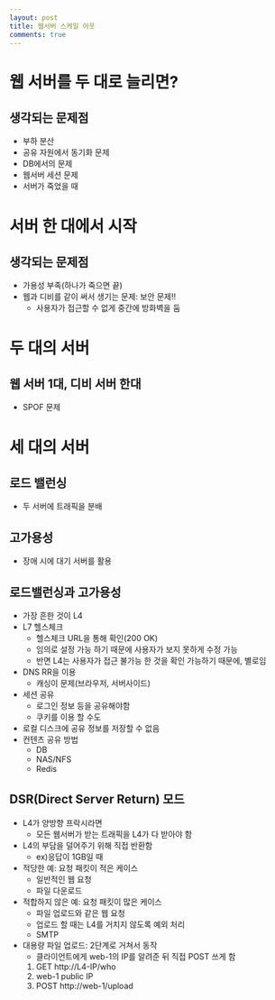```yaml
---
layout: post
title: 웹서버 스케일 아웃
comments: true
---
```

# 웹 서버를 두 대로 늘리면?
## 생각되는 문제점
* 부하 분산
* 공유 자원에서 동기화 문제
* DB에서의 문제
* 웹서버 세션 문제
* 서버가 죽었을 때

# 서버 한 대에서 시작
## 생각되는 문제점
* 가용성 부족(하나가 죽으면 끝)
* 웹과 디비를 같이 써서 생기는 문제: 보안 문제!!
    * 사용자가 접근할 수 없게 중간에 방화벽을 둠

# 두 대의 서버
## 웹 서버 1대, 디비 서버 한대
* SPOF 문제

# 세 대의 서버
## 로드 밸런싱
* 두 서버에 트래픽을 분배
## 고가용성
* 장애 시에 대기 서버를 활용

## 로드밸런싱과 고가용성
* 가장 흔한 것이 L4
* L7 헬스체크
    * 헬스체크 URL을 통해 확인(200 OK)
    * 임의로 설정 가능 하기 때문에 사용자가 보지 못하게 수정 가능
    * 반면 L4는 사용자가 접근 불가능 한 것을 확인 가능하기 때문에, 별로임
* DNS RR을 이용
    * 캐싱이 문제(브라우저, 서버사이드)
 * 세션 공유
     * 로그인 정보 등을 공유해야함
     * 쿠키를 이용 할 수도
* 로컬 디스크에 공유 정보를 저장할 수 없음
* 컨텐츠 공유 방법
    * DB
    * NAS/NFS
    * Redis

## DSR(Direct Server Return) 모드
* L4가 양방향 프락시라면
    * 모든 웹서버가 받는 트래픽을 L4가 다 받아야 함
* L4의 부담을 덜어주기 위해 직접 반환함
    * ex)응답이 1GB일 때
* 적당한 예: 요청 패킷이 적은 케이스
    * 일반적인 웹 요청
    * 파일 다운로드
* 적합하지 않은 예: 요청 패킷이 많은 케이스
    * 파일 업로드와 같은 웹 요청
    * 업로드 할 때는 L4를 거치지 않도록 예외 처리
    * SMTP
* 대용량 파일 업로드: 2단계로 거쳐서 동작
    * 클라이언트에게 web-1의 IP를 알려준 뒤 직접 POST 쓰게 함
    1. GET http://L4-IP/who
    2. web-1 public IP
    3. POST http://web-1/upload